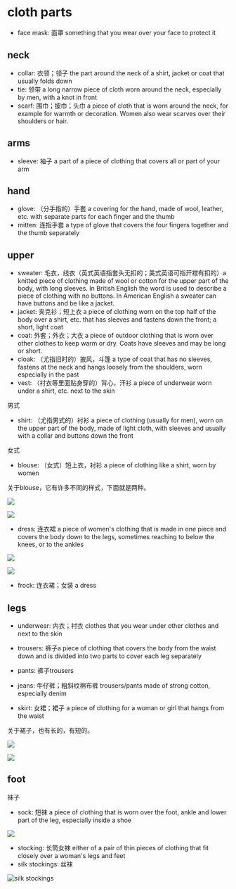 # cloth parts

- face mask: 面罩 something that you wear over your face to protect it

## neck

- collar: 衣领；领子 the part around the neck of a shirt, jacket or coat that usually folds down
- tie: 领带 a long narrow piece of cloth worn around the neck, especially by men, with a knot in front
- scarf: 围巾；披巾；头巾 a piece of cloth that is worn around the neck, for example for warmth or decoration. Women also wear scarves over their shoulders or hair.

## arms

- sleeve: 袖子 a part of a piece of clothing that covers all or part of your arm

## hand

- glove: （分手指的）手套 a covering for the hand, made of wool, leather, etc. with separate parts for each finger and the thumb
- mitten: 连指手套 a type of glove that covers the four fingers together and the thumb separately

## upper

- sweater: 毛衣，线衣（英式英语指套头无扣的；美式英语可指开襟有扣的）a knitted piece of clothing made of wool or cotton for the upper part of the body, with long sleeves. In British English the word is used to describe a piece of clothing with no buttons. In American English a sweater can have buttons and be like a jacket.
- jacket: 夹克衫；短上衣 a piece of clothing worn on the top half of the body over a shirt, etc. that has sleeves and fastens down the front; a short, light coat
- coat: 外套；外衣；大衣 a piece of outdoor clothing that is worn over other clothes to keep warm or dry. Coats have sleeves and may be long or short.
- cloak: （尤指旧时的）披风，斗篷 a type of coat that has no sleeves, fastens at the neck and hangs loosely from the shoulders, worn especially in the past
- vest: （衬衣等里面贴身穿的）背心，汗衫 a piece of underwear worn under a shirt, etc. next to the skin

男式

- shirt: （尤指男式的）衬衫 a piece of clothing (usually for men), worn on the upper part of the body, made of light cloth, with sleeves and usually with a collar and buttons down the front

女式

- blouse: （女式）短上衣，衬衫 a piece of clothing like a shirt, worn by women

 关于blouse，它有许多不同的样式，下面就是两种。

![](images/blouse_1.jpg)

![](images/blouse_2.jpg)

- dress: 连衣裙 a piece of women's clothing that is made in one piece and covers the body down to the legs, sometimes reaching to below the knees, or to the ankles

![](images/dress_1.jpg)

![](images/dress_2.jpg)

- frock: 连衣裙；女装 a dress

## legs

- underwear: 内衣；衬衣 clothes that you wear under other clothes and next to the skin

- trousers: 裤子a piece of clothing that covers the body from the waist down and is divided into two parts to cover each leg separately
- pants: 裤子trousers
- jeans: 牛仔裤；粗斜纹棉布裤 trousers/pants made of strong cotton, especially denim

- skirt: 女裙；裙子 a piece of clothing for a woman or girl that hangs from the waist

关于裙子，也有长的，有短的。

![](images/skirt_1.jpg)

![](images/skirt_2.jpeg)

## foot

袜子

- sock: 短袜 a piece of clothing that is worn over the foot, ankle and lower part of the leg, especially inside a shoe

![](images/socks.jpg)

- stocking: 长筒女袜 either of a pair of thin pieces of clothing that fit closely over a woman's legs and feet
- silk stockings: 丝袜

![silk stockings](images/silk_stockings.jpeg)

